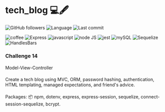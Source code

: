 # tech_blog 💻🖋
![GitHub followers](https://img.shields.io/github/followers/nosremetnarg?label=GitHub%20Followers&logo=Github&?style=social)
![Language](https://img.shields.io/github/languages/top/nosremetnarg/eCommerce)
![Last commit](https://img.shields.io/github/last-commit/nosremetnarg/eCommerce)

![coffee](https://img.shields.io/badge/-coffee-red) ![Express](https://img.shields.io/badge/-Express.js-orange) ![javascript](https://img.shields.io/badge/-javascript-green) ![node JS](https://img.shields.io/badge/-nodeJS-yellowgreen) ![jest](https://img.shields.io/badge/-jest-yellow) ![mySQL](https://img.shields.io/badge/-MySQL-red) ![Sequelize](https://img.shields.io/badge/-Sequelize-blue) ![HandlesBars](https://img.shields.io/badge/-HandleBars-grey)

### Challenge 14

#### 
Model-View-Controller
#### 

#### 
Create a tech blog using MVC, ORM, password hashing, authentication, HTML templating, managed expectations, and friend's advice.
#### 

#### 
Packages: 📦
npm, dotenv, express, express-session, sequelize, connect-session-sequelize, bcrypt.
#### 